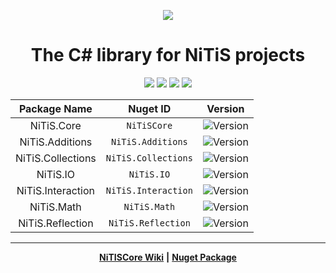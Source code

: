 <p align="center">
  <img src="https://github.com/NickName73/NickName73/blob/main/Micros/nitis-core-logo.png?raw=true">
  <h1 align="center">
    The C# library for NiTiS projects
  </h1>
</p>
<p align="center">
  <a href="https://github.com/NickName73/NiTiSCore/graphs/contributors" alt="Contributors">
    <img src="https://img.shields.io/github/contributors/NickName73/NiTiSCore?style=for-the-badge" /></a>
  <a href="https://github.com/NickName73/NiTiSCore/pulse" alt="Activity">
    <img src="https://img.shields.io/github/commit-activity/m/NickName73/NiTiSCore?style=for-the-badge" /></a>
  <a href="https:\\nuget.org/packages/NiTiSCore" alt="Downloads">
    <img src="https://img.shields.io/nuget/dt/NiTiSCore?style=for-the-badge" /></a>
  <img src="https://img.shields.io/codacy/grade/aa9063c278db478e8e1a9ff3d37b8417?style=for-the-badge" />
</p>

<div align="center">

|Package Name|Nuget ID|Version|
|:-:|:-:|:-:|
|NiTiS.Core|`NiTiSCore`|![Version](https://img.shields.io/nuget/vpre/NiTiSCore?label=%20&style=flat-square)|
|NiTiS.Additions|`NiTiS.Additions`|![Version](https://img.shields.io/nuget/vpre/NiTiS.Additions?label=%20&style=flat-square)|
|NiTiS.Collections|`NiTiS.Collections`|![Version](https://img.shields.io/nuget/vpre/NiTiS.Collections?label=%20&style=flat-square)|
|NiTiS.IO|`NiTiS.IO`|![Version](https://img.shields.io/nuget/vpre/NiTiS.IO?label=%20&style=flat-square)|
|NiTiS.Interaction|`NiTiS.Interaction`|![Version](https://img.shields.io/nuget/vpre/NiTiS.Interaction?label=%20&style=flat-square)|
|NiTiS.Math|`NiTiS.Math`|![Version](https://img.shields.io/nuget/vpre/NiTiS.Math?label=%20&style=flat-square)|
|NiTiS.Reflection|`NiTiS.Reflection`|![Version](https://img.shields.io/nuget/vpre/NiTiS.Reflection?label=%20&style=flat-square)|

---
  <a href="https://nitis-dev.github.io/NiTiSLibsWiki">**NiTISCore Wiki**</a>
  <a>**|**</a>
  <a href="https://www.nuget.org/packages/NiTiSCore">**Nuget Package**</a>
  
</div>

